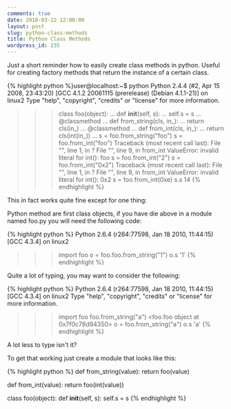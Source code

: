 ```yaml
---
comments: true
date: 2010-03-22 12:00:00
layout: post
slug: python-class-methods
title: Python Class Methods
wordpress_id: 235
---
```



Just a short reminder how to easily create class methods in python. Useful for creating factory methods that return the instance of a certain class.

{% highlight python %}user@localhost:~$ python
Python 2.4.4 (#2, Apr 15 2008, 23:43:20)
[GCC 4.1.2 20061115 (prerelease) (Debian 4.1.1-21)] on linux2
Type "help", "copyright", "credits" or "license" for more information.

>>> class foo(object):
...     def __init__(self, s):
...             self.s = s
...     @classmethod
...     def from_string(cls, in_):
...             return cls(in_)
...     @classmethod
...     def from_int(cls, in_):
...             return cls(int(in_))
...
>>> s = foo.from_string("foo")
>>> s = foo.from_int("foo")
Traceback (most recent call last):
File "", line 1, in ?
File "", line 9, in from_int
ValueError: invalid literal for int(): foo
>>> s = foo.from_int("2")
>>> s = foo.from_int("0x2")
Traceback (most recent call last):
File "", line 1, in ?
File "", line 9, in from_int
ValueError: invalid literal for int(): 0x2
>>> s = foo.from_int(0xe)
>>> s.s
14
{% endhighlight %}


This in fact works quite fine except for one thing:

Python method are first class objects, if you have die above in a module named foo.py you will need the following code:

{% highlight python %}
Python 2.6.4 (r264:77598, Jan 18 2010, 11:44:15)
[GCC 4.3.4] on linux2
>>> import foo
>>> o = foo.foo.from_string("1")
>>> o.s
'1'
{% endhighlight %}


Quite a lot of typing, you may want to consider the following:

{% highlight python %}
Python 2.6.4 (r264:77598, Jan 18 2010, 11:44:15)
[GCC 4.3.4] on linux2
Type "help", "copyright", "credits" or "license" for more information.
>>> import foo
>>> foo.from_string("a")
<foo.foo object at 0x7f0c78d94350>
>>> o = foo.from_string("a")
>>> o.s
'a'
{% endhighlight %}


A lot less to type isn't it?

To get that working just create a module that looks like this:

{% highlight python %}
def from_string(value):
    return foo(value)

def from_int(value):
    return foo(int(value))

class foo(object):
    def __init__(self, s):
            self.s = s
{% endhighlight %}
